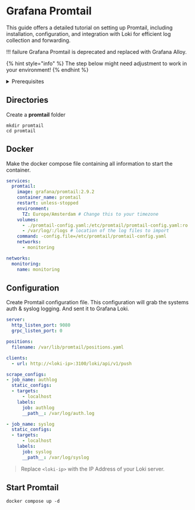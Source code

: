 # Grafana Promtail

This guide offers a detailed tutorial on setting up Promtail, including installation, configuration, and integration with Loki for efficient log collection and forwarding.

!!! failure Grafana Promtail is deprecated and replaced with Grafana Alloy.

{% hint style="info" %}
The step below might need adjustment to work in your environment!
{% endhint %}

<details>

<summary>Prerequisites</summary>

* Docker installed on your server

</details>

## Directories

Create a **promtail** folder

```shell
mkdir promtail
cd promtail
```

## Docker

Make the docker compose file containing all information to start the container.

```yaml
services:
  promtail:
    image: grafana/promtail:2.9.2
    container_name: promtail
    restart: unless-stopped
    environment:
      TZ: Europe/Amsterdam # Change this to your timezone
    volumes:
      - ./promtail-config.yaml:/etc/promtail/promtail-config.yaml:ro
      - /var/log/:/logs # location of the log files to import
    command: -config.file=/etc/promtail/promtail-config.yaml
    networks:
      - monitoring

networks:
  monitoring:
    name: monitoring
```

## Configuration

Create Promtail configuration file. This configuration will grab the systems auth & syslog logging. And sent it to Grafana Loki.

```yaml
server:
  http_listen_port: 9080
  grpc_listen_port: 0

positions:
  filename: /var/lib/promtail/positions.yaml

clients:
  - url: http://<loki-ip>:3100/loki/api/v1/push

scrape_configs:
- job_name: authlog
  static_configs:
  - targets:
      - localhost
    labels:
      job: authlog
      __path__: /var/log/auth.log

- job_name: syslog
  static_configs:
  - targets:
      - localhost
    labels:
      job: syslog
      __path__: /var/log/syslog 

```

> Replace `<loki-ip>` with the IP Address of your Loki server.

## Start Promtail

```shell
docker compose up -d
```

